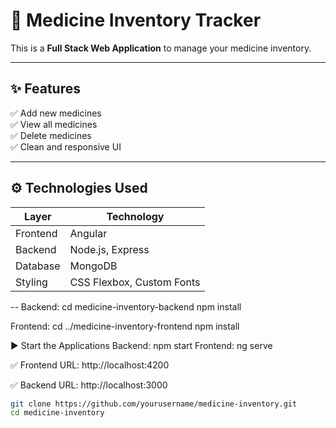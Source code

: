 # 🏥 Medicine Inventory Tracker

This is a **Full Stack Web Application** to manage your medicine inventory.

---

## ✨ Features

✅ Add new medicines  
✅ View all medicines  
✅ Delete medicines  
✅ Clean and responsive UI  

---

## ⚙️ Technologies Used

| Layer       | Technology            |
|-------------|------------------------|
| Frontend    | Angular                |
| Backend     | Node.js, Express       |
| Database    | MongoDB                |
| Styling     | CSS Flexbox, Custom Fonts |

--
Backend:
cd medicine-inventory-backend
npm install

Frontend:
cd ../medicine-inventory-frontend
npm install


▶️ Start the Applications
Backend:
npm start
Frontend:
ng serve

✅ Frontend URL:
http://localhost:4200

✅ Backend URL:
http://localhost:3000


```bash
git clone https://github.com/yourusername/medicine-inventory.git
cd medicine-inventory
